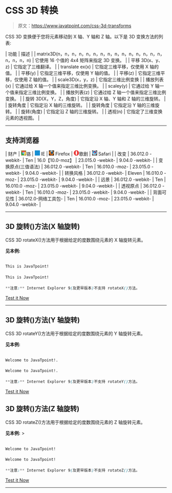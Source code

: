 # CSS 3D 转换

> 原文：<https://www.javatpoint.com/css-3d-transforms>

CSS 3D 变换便于您将元素移动到 X 轴、Y 轴和 Z 轴。以下是 3D 变换方法的列表:

| 功能 | 描述 |
| matrix3D(n，n，n，n，n，n，n，n，n，n，n，n，n，n，n，n，n，n，n) | 它使用 16 个值的 4x4 矩阵来指定 3D 变换。 |
| 平移 3D(x、y、z) | 它指定了三维翻译。 |
| translate ex(x) | 它指定三维平移，仅使用 X 轴的值。 |
| 平移(y) | 它指定三维平移，仅使用 Y 轴的值。 |
| 平移(z) | 它指定三维平移，仅使用 Z 轴的值。 |
| scale3D(x，y，z) | 它指定三维比例变换 |
| 播放列表(x) | 它通过给 X 轴一个值来指定三维比例变换。 |
| scaley(y) | 它通过给 Y 轴一个值来指定三维比例变换。 |
| 播放列表(z) | 它通过给 Z 轴一个值来指定三维比例变换。 |
| 旋转 3D(X，Y，Z，角度) | 它指定沿 X 轴、Y 轴和 Z 轴的三维旋转。 |
| 旋转角度 | 它指定沿 X 轴的三维旋转。 |
| 旋转角度 | 它指定沿 Y 轴的三维旋转。 |
| 旋转(角度) | 它指定沿 Z 轴的三维旋转。 |
| 透视(n) | 它指定了三维变换元素的透视图。 |

* * *

## 支持浏览器

| 财产 | ![chrome browser](img/4fbdc93dc2016c5049ed108e7318df19.png)铬 | ![ie browser](img/83dd23df1fe8373fd5bf054b2c1dd88b.png) IE | ![firefox browser](img/4f001fff393888a8a807ed29b28145d1.png) Firefox | ![opera browser](img/6cad4a592cc69a052056a0577b4aac65.png)歌剧 | ![safari browser](img/a0f6a9711a92203c5dc5c127fe9c9fca.png) Safari |
| 改变 | 36.012.0 -webkit- | Ten | 16.0【10.0-moz】 | 23.015.0 -webkit- | 9.04.0 -webkit- |
| 变换原点(三值语法) | 36.012.0 -webkit- | Ten | 16.010.0 -moz- | 23.015.0 -webkit- | 9.04.0 -webkit- |
| 转换风格 | 36.012.0 -webkit- | Eleven | 16.010.0 -moz- | 23.015.0 -webkit- | 9.04.0 -webkit- |
| 远景 | 36.012.0 -webkit- | Ten | 16.010.0 -moz- | 23.015.0 -webkit- | 9.04.0 -webkit- |
| 透视原点 | 36.012.0 -webkit- | Ten | 16.010.0 -moz- | 23.015.0 -webkit- | 9.04.0 -webkit- |
| 背面可见性 | 36.012.0-网络工具包- | Ten | 16.010.0 -moz- | 23.015.0 -webkit- | 9.04.0 -webkit- |

* * *

## 3D 旋转()方法(X 轴旋转)

CSS 3D rotateX()方法用于根据给定的度数围绕元素的 X 轴旋转元素。

**见本例:**

```css

This is JavaTpoint!

This is JavaTpoint!

**注意:** Internet Explorer 9(及更早版本)不支持 rotateX()方法。

```

[Test it Now](https://www.javatpoint.com/oprweb/test.jsp?filename=css-3d-transforms1)

* * *

## 3D 旋转()方法(Y 轴旋转)

CSS 3D rotateY()方法用于根据给定的度数围绕元素的 Y 轴旋转元素。

**见本例:**

```css

Welcome to JavaTpoint!.

Welcome to JavaTpoint!.

**注意:** Internet Explorer 9(及更早版本)不支持 rotateY()方法。

```

[Test it Now](https://www.javatpoint.com/oprweb/test.jsp?filename=css-3d-transforms2)

## 3D 旋转()方法(Z 轴旋转)

CSS 3D rotateZ()方法用于根据给定的度数围绕元素的 Z 轴旋转元素。

**见本例:** >

```css

Welcome to JavaTpoint!

Welcome to JavaTpoint!

**注意:** Internet Explorer 9(及更早版本)不支持 rotateZ()方法。

```

[Test it Now](https://www.javatpoint.com/oprweb/test.jsp?filename=css-3d-transforms3)

* * *
